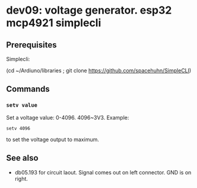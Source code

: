 # dev09: voltage generator. esp32 mcp4921 simplecli

## Prerequisites

Simplecli:

(cd ~/Ardiuno/libraries ; git clone https://github.com/spacehuhn/SimpleCLI)

## Commands

### `setv value`

Set a voltage value: 0-4096. 4096~3V3. Example:
```
setv 4096
```
to set the voltage output to maximum.


## See also

* db05.193 for circuit laout. Signal comes out on left connector. GND is on right.
